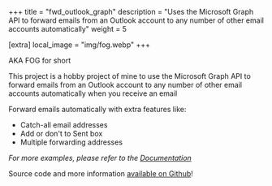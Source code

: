 +++
title = "fwd_outlook_graph"
description = "Uses the Microsoft Graph API to forward emails from an Outlook account to any number of other email accounts automatically"
weight = 5

[extra]
local_image = "img/fog.webp"
+++

AKA FOG for short

This project is a hobby project of mine to use the Microsoft Graph API to forward emails from an Outlook account to any number of other email accounts automatically when you receive an email

Forward emails automatically with extra features like:

- Catch-all email addresses
- Add or don't to Sent box
- Multiple forwarding addresses

_For more examples, please refer to the [Documentation](https://github.com/blaine-t/fwd_outlook_graph/blob/main/docs/usage.md)_

Source code and more information [available on Github](https://github.com/blaine-t/fwd_outlook_graph)!
